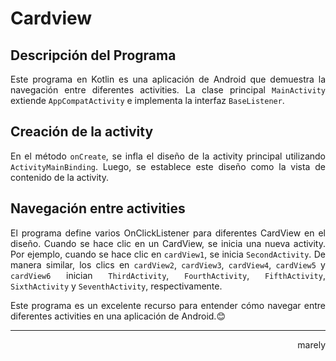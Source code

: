 # Cardview

## Descripción del Programa
<p align="justify">Este programa en Kotlin es una aplicación de Android que demuestra la navegación entre diferentes activities. La clase principal <code>MainActivity</code> extiende <code>AppCompatActivity</code> e implementa la interfaz <code>BaseListener</code>.</p>

## Creación de la activity
<p align="justify">En el método <code>onCreate</code>, se infla el diseño de la activity principal utilizando <code>ActivityMainBinding</code>. Luego, se establece este diseño como la vista de contenido de la activity.</p>

## Navegación entre activities
<p align="justify">El programa define varios OnClickListener para diferentes CardView en el diseño. Cuando se hace clic en un CardView, se inicia una nueva activity. Por ejemplo, cuando se hace clic en <code>cardView1</code>, se inicia <code>SecondActivity</code>. De manera similar, los clics en <code>cardView2</code>, <code>cardView3</code>, <code>cardView4</code>, <code>cardView5</code> y <code>cardView6</code> inician <code>ThirdActivity</code>, <code>FourthActivity</code>, <code>FifthActivity</code>, <code>SixthActivity</code> y <code>SeventhActivity</code>, respectivamente.</p>


<p align="justify">Este programa es un excelente recurso para entender cómo navegar entre diferentes activities en una aplicación de Android.😊</p>

<hr>
<p align="right">marely</p>
